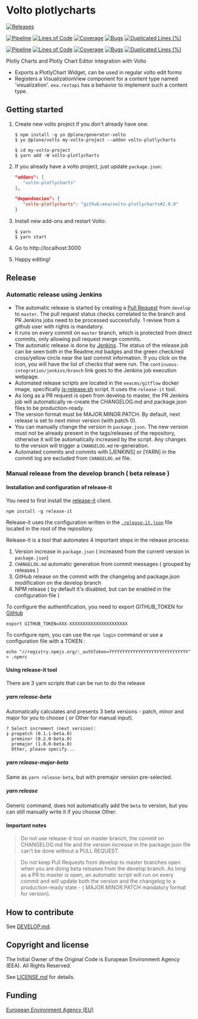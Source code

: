 # Volto plotlycharts 

[![Releases](https://img.shields.io/github/v/release/eea/volto-plotlycharts)](https://github.com/eea/volto-plotlycharts/releases)

[![Pipeline](https://ci.eionet.europa.eu/buildStatus/icon?job=volto-addons%2Fvolto-plotlycharts%2Fmaster&subject=master)](https://ci.eionet.europa.eu/view/Github/job/volto-addons/job/volto-plotlycharts/job/master/display/redirect)
[![Lines of Code](https://sonarqube.eea.europa.eu/api/project_badges/measure?project=volto-plotlycharts-master&metric=ncloc)](https://sonarqube.eea.europa.eu/dashboard?id=volto-plotlycharts-master)
[![Coverage](https://sonarqube.eea.europa.eu/api/project_badges/measure?project=volto-plotlycharts-master&metric=coverage)](https://sonarqube.eea.europa.eu/dashboard?id=volto-plotlycharts-master)
[![Bugs](https://sonarqube.eea.europa.eu/api/project_badges/measure?project=volto-plotlycharts-master&metric=bugs)](https://sonarqube.eea.europa.eu/dashboard?id=volto-plotlycharts-master)
[![Duplicated Lines (%)](https://sonarqube.eea.europa.eu/api/project_badges/measure?project=volto-plotlycharts-master&metric=duplicated_lines_density)](https://sonarqube.eea.europa.eu/dashboard?id=volto-plotlycharts-master)

[![Pipeline](https://ci.eionet.europa.eu/buildStatus/icon?job=volto-addons%2Fvolto-plotlycharts%2Fdevelop&subject=develop)](https://ci.eionet.europa.eu/view/Github/job/volto-addons/job/volto-plotlycharts/job/develop/display/redirect)
[![Lines of Code](https://sonarqube.eea.europa.eu/api/project_badges/measure?project=volto-plotlycharts-develop&metric=ncloc)](https://sonarqube.eea.europa.eu/dashboard?id=volto-plotlycharts-develop)
[![Coverage](https://sonarqube.eea.europa.eu/api/project_badges/measure?project=volto-plotlycharts-develop&metric=coverage)](https://sonarqube.eea.europa.eu/dashboard?id=volto-plotlycharts-develop)
[![Bugs](https://sonarqube.eea.europa.eu/api/project_badges/measure?project=volto-plotlycharts-develop&metric=bugs)](https://sonarqube.eea.europa.eu/dashboard?id=volto-plotlycharts-develop)
[![Duplicated Lines (%)](https://sonarqube.eea.europa.eu/api/project_badges/measure?project=volto-plotlycharts-develop&metric=duplicated_lines_density)](https://sonarqube.eea.europa.eu/dashboard?id=volto-plotlycharts-develop)

Plotly Charts and Plotly Chart Editor integration with Volto

- Exports a PlotlyChart Widget, can be used in regular volto edit forms
- Registers a VisualizationView component for a content type named
  'visualization'. `eea.restapi` has a behavior to implement such a content
  type.

## Getting started

1. Create new volto project if you don't already have one:

   ```
   $ npm install -g yo @plone/generator-volto
   $ yo @plone/volto my-volto-project --addon volto-plotlycharts

   $ cd my-volto-project
   $ yarn add -W volto-plotlycharts
   ```

1. If you already have a volto project, just update `package.json`:

   ```JSON
   "addons": [
      "volto-plotlycharts"
   ],

   "dependencies": {
      "volto-plotlycharts": "github:eea/volto-plotlycharts#2.0.0"
   }
   ```

1. Install new add-ons and restart Volto:

   ```
   $ yarn
   $ yarn start
   ```

1. Go to http://localhost:3000

1. Happy editing!

## Release

### Automatic release using Jenkins

*  The automatic release is started by creating a [Pull Request](../../compare/master...develop) from `develop` to `master`. The pull request status checks correlated to the branch and PR Jenkins jobs need to be processed successfully. 1 review from a github user with rights is mandatory.
* It runs on every commit on `master` branch, which is protected from direct commits, only allowing pull request merge commits.
* The automatic release is done by [Jenkins](https://ci.eionet.europa.eu). The status of the release job can be seen both in the Readme.md badges and the green check/red cross/yellow circle near the last commit information. If you click on the icon, you will have the list of checks that were run. The `continuous-integration/jenkins/branch` link goes to the Jenkins job execution webpage.
* Automated release scripts are located in the `eeacms/gitflow` docker image, specifically [js-release.sh](https://github.com/eea/eea.docker.gitflow/blob/master/src/js-release.sh) script. It  uses the `release-it` tool.
* As long as a PR request is open from develop to master, the PR Jenkins job will automatically re-create the CHANGELOG.md and package.json files to be production-ready.
* The version format must be MAJOR.MINOR.PATCH. By default, next release is set to next minor version (with patch 0).
* You can manually change the version in `package.json`.  The new version must not be already present in the tags/releases of the repository, otherwise it will be automatically increased by the script. Any changes to the version will trigger a `CHANGELOG.md` re-generation.
* Automated commits and commits with [JENKINS] or [YARN] in the commit log are excluded from `CHANGELOG.md` file.

### Manual release from the develop branch ( beta release )

#### Installation and configuration of release-it

You need to first install the [release-it](https://github.com/release-it/release-it)  client.

   ```
   npm install -g release-it
   ```

Release-it uses the configuration written in the [`.release-it.json`](./.release-it.json) file located in the root of the repository.

Release-it is a tool that automates 4 important steps in the release process:

1. Version increase in `package.json` ( increased from the current version in `package.json`)
2. `CHANGELOG.md` automatic generation from commit messages ( grouped by releases )
3. GitHub release on the commit with the changelog and package.json modification on the develop branch
4. NPM release ( by default it's disabled, but can be enabled in the configuration file )

To configure the authentification, you need to export GITHUB_TOKEN for [GitHub](https://github.com/settings/tokens)

   ```
   export GITHUB_TOKEN=XXX-XXXXXXXXXXXXXXXXXXXXXX
   ```

 To configure npm, you can use the `npm login` command or use a configuration file with a TOKEN :

   ```
   echo "//registry.npmjs.org/:_authToken=YYYYYYYYYYYYYYYYYYYYYYYYYYYYYY" > .npmrc
   ```

#### Using release-it tool

There are 3 yarn scripts that can be run to do the release

##### yarn release-beta

Automatically calculates and presents 3 beta versions - patch, minor and major for you to choose ( or Other for manual input).

```
? Select increment (next version):
❯ prepatch (0.1.1-beta.0)
  preminor (0.2.0-beta.0)
  premajor (1.0.0-beta.0)
  Other, please specify...
```

##### yarn release-major-beta

Same as `yarn release-beta`, but with premajor version pre-selected.

##### yarn release

Generic command, does not automatically add the `beta` to version, but you can still manually write it if you choose Other.

#### Important notes

> Do not use release-it tool on master branch, the commit on CHANGELOG.md file and the version increase in the package.json file can't be done without a PULL REQUEST.

> Do not keep Pull Requests from develop to master branches open when you are doing beta releases from the develop branch. As long as a PR to master is open, an automatic script will run on every commit and will update both the version and the changelog to a production-ready state - ( MAJOR.MINOR.PATCH mandatory format for version).


## How to contribute

See [DEVELOP.md](https://github.com/eea/volto-plotlycharts/blob/master/DEVELOP.md).

## Copyright and license

The Initial Owner of the Original Code is European Environment Agency (EEA).
All Rights Reserved.

See [LICENSE.md](https://github.com/eea/volto-plotlycharts/blob/master/LICENSE.md) for details.

## Funding

[European Environment Agency (EU)](http://eea.europa.eu)